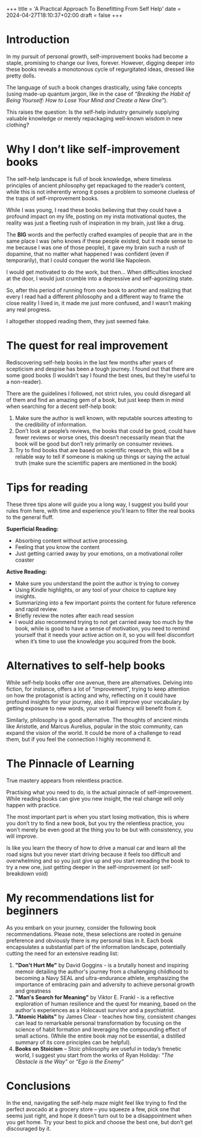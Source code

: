 +++
title = 'A Practical Approach To Benefitting From Self Help'
date = 2024-04-27T18:10:37+02:00
draft = false
+++

# Introduction
In my pursuit of personal growth, self-improvement books had become a staple, promising to change our lives, forever. However, digging deeper into these books reveals a monotonous cycle of regurgitated ideas, dressed like pretty dolls. 

The language of such a book changes drastically, using fake concepts (using made-up quantum jargon, like in the case of _“Breaking the Habit of Being Yourself: How to Lose Your Mind and Create a New One”_). 

This raises the question: Is the self-help industry genuinely supplying valuable knowledge or merely repackaging well-known wisdom in new clothing?

# Why I don’t like self-improvement books
The self-help landscape is full of book knowledge, where timeless principles of ancient philosophy get repackaged to the reader’s content, while this is not inherently wrong it poses a problem to someone clueless of the traps of self-improvement books.

While I was young, I read these books believing that they could have a profound impact on my life, posting on my insta motivational quotes, the reality was just a fleeting rush of inspiration in my brain, just like a drug.

The **BIG** words and the perfectly crafted examples of people that are in the same place I was (who knows if these people existed, but it made sense to me because I was one of those people), it gave my brain such a rush of dopamine, that no matter what happened I was confident (even if temporarily), that I could conquer the world like Napoleon.

I would get motivated to do the work, but then… When difficulties knocked at the door, I would just crumble into a depressive and self-agonizing state.

So, after this period of running from one book to another and realizing that every I read had a different philosophy and a different way to frame the close reality I lived in, it made me just more confused, and I wasn’t making any real progress.

I altogether stopped reading them, they just seemed fake.

# The quest for real improvement

Rediscovering self-help books in the last few months after years of scepticism and despise has been a tough journey. I found out that there are some good books (I wouldn’t say I found the best ones, but they’re useful to a non-reader).

There are the guidelines I followed, not strict rules, you could disregard all of them and find an amazing gem of a book, but just keep them in mind when searching for a decent self-help book:

1. Make sure the author is well known, with reputable sources attesting to the credibility of information.
2. Don’t look at people’s reviews, the books that could be good, could have fewer reviews or worse ones, this doesn’t necessarily mean that the book will be good but don’t rely primarily on consumer reviews.
3. Try to find books that are based on scientific research, this will be a reliable way to tell if someone is making up things or saying the actual truth (make sure the scientific papers are mentioned in the book)

# Tips for reading
These three tips alone will guide you a long way, I suggest you build your rules from here, with time and experience you’ll learn to filter the real books to the general fluff.

**Superficial Reading:**

- Absorbing content without active processing.
- Feeling that you know the content
- Just getting carried away by your emotions, on a motivational roller coaster

**Active Reading:**

- Make sure you understand the point the author is trying to convey
- Using Kindle highlights, or any tool of your choice to capture key insights.
- Summarizing into a few important points the content for future reference and rapid review.
- Briefly review the notes after each read session
- I would also recommend trying to not get carried away too much by the book, while is good to have a sense of motivation, you need to remind yourself that it needs your active action on it, so you will feel discomfort when it’s time to use the knowledge you acquired from the book.

# Alternatives to self-help books

While self-help books offer one avenue, there are alternatives. Delving into fiction, for instance, offers a lot of “improvement”, trying to keep attention on how the protagonist is acting and why, reflecting on it could have profound insights for your journey, also it will improve your vocabulary by getting exposure to new words, your verbal fluency will benefit from it.

Similarly, philosophy is a good alternative. The thoughts of ancient minds like Aristotle, and Marcus Aurelius, popular in the stoic community, can expand the vision of the world. It could be more of a challenge to read them, but if you feel the connection I highly recommend it.

# The Pinnacle of Learning

True mastery appears from relentless practice.

Practising what you need to do, is the actual pinnacle of self-improvement. While reading books can give you new insight, the real change will only happen with practice.

The most important part is when you start losing motivation, this is where you don’t try to find a new book, but you try the relentless practice, you won’t merely be even good at the thing you to be but with consistency, you will improve.

Is like you learn the theory of how to drive a manual car and learn all the road signs but you never start driving because it feels too difficult and overwhelming and so you just give up and you start rereading the book to try a new one, just getting deeper in the self-improvement (or self-breakdown void)

# My recommendations list for beginners
As you embark on your journey, consider the following book recommendations. Please note, these selections are rooted in genuine preference and obviously there is my personal bias in it. Each book encapsulates a substantial part of the information landscape, potentially cutting the need for an extensive reading list:
1. **"Don't Hurt Me"** by David Goggins - is a brutally honest and inspiring memoir detailing the author's journey from a challenging childhood to becoming a Navy SEAL and ultra-endurance athlete, emphasizing the importance of embracing pain and adversity to achieve personal growth and greatness
2. **"Man's Search for Meaning"** by Viktor E. Frankl - is a reflective exploration of human resilience and the quest for meaning, based on the author's experiences as a Holocaust survivor and a psychiatrist.
4. **"Atomic Habits"** by James Clear - teaches how tiny, consistent changes can lead to remarkable personal transformation by focusing on the science of habit formation and leveraging the compounding effect of small actions. (While the entire book may not be essential, a distilled summary of its core principles can be helpful).
5. **Books on Stoicism** – Stoic philosophy are useful in today’s frenetic world, I suggest you start from the works of Ryan Holiday: _“The Obstacle is the Way”_ or _“Ego is the Enemy”_

# Conclusions
In the end, navigating the self-help maze might feel like trying to find the perfect avocado at a grocery store – you squeeze a few, pick one that seems just right, and hope it doesn’t turn out to be a disappointment when you get home. Try your best to pick and choose the best one, but don’t get discouraged by it.
